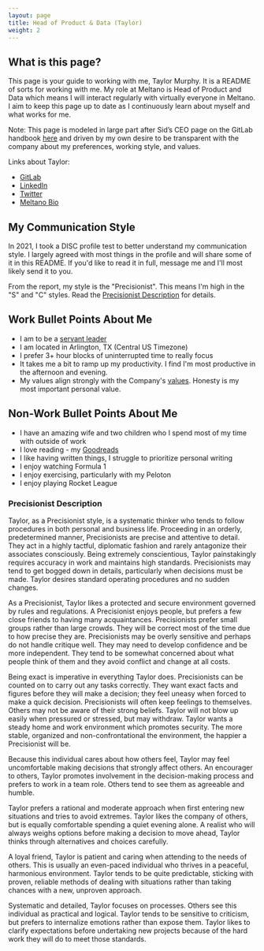 ```yaml
---
layout: page
title: Head of Product & Data (Taylor)
weight: 2
---
```


## What is this page?
This page is your guide to working with me, Taylor Murphy. It is a README of sorts for working with me. My role at Meltano is Head of Product and Data which means I will interact regularly with virtually everyone in Meltano. I aim to keep this page up to date as I continuously learn about myself and what works for me. 

Note: This page is modeled in large part after Sid’s CEO page on the GitLab handbook [here](https://about.gitlab.com/handbook/ceo/#related-pages) and driven by my own desire to be transparent with the company about my preferences, working style, and values.

Links about Taylor:

* [GitLab](https://gitlab.com/tayloramurphy)
* [LinkedIn](https://www.linkedin.com/in/tayloramurphy/)
* [Twitter](https://twitter.com/tayloramurphy)
* [Meltano Bio](https://meltano.com/press/#head-of-product-data-bio)

## My Communication Style

In 2021, I took a DISC profile test to better understand my communication style. I largely agreed with most things in the profile and will share some of it in this README. If you'd like to read it in full, message me and I'll most likely send it to you.

From the report, my style is the "Precisionist". This means I'm high in the "S" and "C" styles. Read the [Precisionist Description](#precisionist-description) for details.

## Work Bullet Points About Me

* I am to be a [servant leader](https://en.wikipedia.org/wiki/Servant_leadership)
* I am located in Arlington, TX (Central US Timezone)
* I prefer 3+ hour blocks of uninterrupted time to really focus
* It takes me a bit to ramp up my productivity. I find I'm most productive in the afternoon and evening.
* My values align strongly with the Company's [values](/company/values). Honesty is my most important personal value.

## Non-Work Bullet Points About Me

* I have an amazing wife and two children who I spend most of my time with outside of work
* I love reading - my [Goodreads](https://www.goodreads.com/user/show/23688001-taylor)
* I like having written things, I struggle to prioritize personal writing
* I enjoy watching Formula 1
* I enjoy exercising, particularly with my Peloton
* I enjoy playing Rocket League

### Precisionist Description

Taylor, as a Precisionist style, is a systematic thinker who tends to follow procedures in both personal and business life. Proceeding in an orderly, predetermined manner, Precisionists are precise and attentive to detail. They act in a highly tactful, diplomatic fashion and rarely antagonize their associates consciously. Being extremely conscientious, Taylor painstakingly requires accuracy in work and maintains high standards. Precisionists may tend to get bogged down in details, particularly when decisions must be made. Taylor desires standard operating procedures and no sudden changes.

As a Precisionist, Taylor likes a protected and secure environment governed by rules and regulations. A Precisionist enjoys people, but prefers a few close friends to having many acquaintances. Precisionists prefer small groups rather than large crowds. They will be correct most of the time due to how precise they are. Precisionists may be overly sensitive and perhaps do not handle critique well. They may need to develop confidence and be more independent. They tend to be somewhat concerned about what people think of them and they avoid conflict and change at all costs.

Being exact is imperative in everything Taylor does. Precisionists can be counted on to carry out any tasks correctly. They want exact facts and figures before they will make a decision; they feel uneasy when forced to make a quick decision. Precisionists will often keep feelings to themselves. Others may not be aware of their strong beliefs. Taylor will not blow up easily when pressured or stressed, but may withdraw. Taylor wants a steady home and work environment which promotes security. The more stable, organized and non-confrontational the environment, the happier a Precisionist will be.

Because this individual cares about how others feel, Taylor may feel uncomfortable making decisions that strongly affect others. An encourager to others, Taylor promotes involvement in the decision-making process and prefers to work in a team role. Others tend to see them as agreeable and humble.

Taylor prefers a rational and moderate approach when first entering new situations and tries to avoid extremes. Taylor likes the company of others, but is equally comfortable spending a quiet evening alone. A realist who will always weighs options before making a decision to move ahead, Taylor thinks through alternatives and choices carefully.

A loyal friend, Taylor is patient and caring when attending to the needs of others. This is usually an even-paced individual who thrives in a peaceful, harmonious environment. Taylor tends to be quite predictable, sticking with proven, reliable methods of dealing with situations rather than taking chances with a new, unproven approach.

Systematic and detailed, Taylor focuses on processes. Others see this individual as practical and logical. Taylor tends to be sensitive to criticism, but prefers to internalize emotions rather than expose them. Taylor likes to clarify expectations before undertaking new projects because of the hard work they will do to meet those standards.

